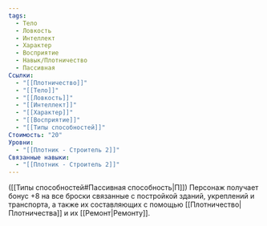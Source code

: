 ```yaml
---
tags:
  - Тело
  - Ловкость
  - Интеллект
  - Характер
  - Восприятие
  - Навык/Плотничество
  - Пассивная
Ссылки:
  - "[[Плотничество]]"
  - "[[Тело]]"
  - "[[Ловкость]]"
  - "[[Интеллект]]"
  - "[[Характер]]"
  - "[[Восприятие]]"
  - "[[Типы способностей]]"
Стоимость: "20"
Уровни:
  - "[[Плотник - Строитель 2]]"
Связанные навыки:
  - "[[Плотник - Строитель 2]]"
---
```

([[Типы способностей#Пассивная способность|П]]) Персонаж получает бонус +8 на все броски связанные с постройкой зданий, укреплений и транспорта, а также их составляющих с помощью [[Плотничество|Плотничества]] и их [[Ремонт|Ремонту]].